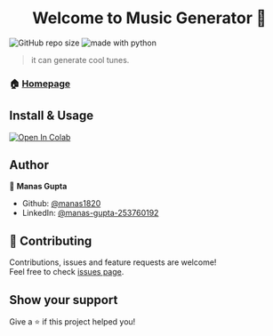 <h1 align="center">Welcome to Music Generator 👋</h1>
<p>
  <!-- <a href="https://github.com/hayat-tamboli/Music_Generator/blob/master/license" target="_blank">
    <img alt="License: MIT" src="https://img.shields.io/badge/License-MIT-yellow.svg" />
  </a> -->
  <img alt="GitHub repo size" src="https://img.shields.io/github/repo-size/manas1820/music_generator?style=for-the-badge">
  <img src="https://img.shields.io/badge/-python-green?style=for-the-badge&logo=python" alt="made with python"/>
    
</p>

> it can generate cool tunes.

### 🏠 [Homepage](https://github.com/Manas1820/Music_Generator)

## Install & Usage


<a href="https://colab.research.google.com/github/Manas1820/Music_Generator/blob/master/MakeMusic.ipynb" target="_parent"><img src="https://colab.research.google.com/assets/colab-badge.svg" alt="Open In Colab"/></a>


<!-- ## Usage

```sh
npm run
```

## Run tests

```sh
npm test
``` -->

## Author

👤 **Manas Gupta**

* Github: [@manas1820](https://github.com/manas1820)
* LinkedIn: [@manas-gupta-253760192](https://linkedin.com/in/manas-gupta-253760192)

## 🤝 Contributing

Contributions, issues and feature requests are welcome!<br />Feel free to check [issues page](https://github.com/Manas1820/Music_Generator/issues). 

## Show your support

Give a ⭐️ if this project helped you!

<!-- ## 📝 License

Copyright © 2020 [Manas Gupta](https://github.com/manas1820).<br />
This project is [MIT](https://github.com/hayat-tamboli/Music_Generator/blob/master/license) licensed. -->

